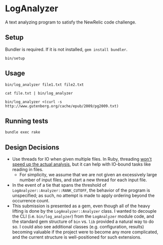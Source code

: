# LogAnalyzer

A text analyzing program to satisfy the NewRelic code challenge.

## Setup

Bundler is required. If it is not installed, `gem install bundler`.

`bin/setup`

## Usage

`bin/log_analyzer file1.txt file2.txt`

`cat file.txt | bin/log_analyzer`

`bin/log_analyzer <(curl -s http://www.gutenberg.org/cache/epub/2009/pg2009.txt)`

## Running tests

`bundle exec rake`

## Design Decisions

* Use threads for IO when given multiple files. In Ruby, threading [won't
  speed up the actual analysis](https://en.wikipedia.org/wiki/Global_interpreter_lock),
  but it can help with IO-bound tasks like reading in files.
  * For simplicity, we assume that we are not given an excessively large number
    of input files, and start a new thread for each input file.
* In the event of a tie that spans the threshold of `LogAnalyzer::Analyzer::RANK_CUTOFF`,
  the behavior of the program is unspecified; as such, no attempt is made to apply ordering
  beyond the occurrence count.
* This submission is presented as a gem, even though all of the heavy lifting
  is done by the `LogAnalyzer::Analyzer` class. I wanted to decouple the CLI
  (i.e. `bin/log_analyzer`) from the `LogAnalyzer` module code, and the
  standard gem structure of `bin` vs. `lib` provided a natural way to do so. I
  could also see additional classes (e.g. configuration, results) becoming
  valuable if the project were to become any more complicated, and the current
  structure is well-positioned for such extensions.

